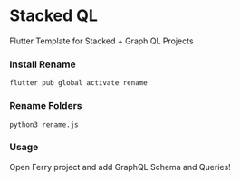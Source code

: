 # Stacked QL
Flutter Template for Stacked + Graph QL Projects


### Install Rename
```
flutter pub global activate rename
```

### Rename Folders
```
python3 rename.js

```

### Usage

Open Ferry project and add GraphQL Schema and Queries!
